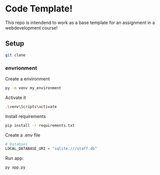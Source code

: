 # Code Template!

This repo is intendend to work as a base template for an assignment in a webdevelopment course! 

## Setup

```bash
git clone 
```

### envrionment
Create a environment
```bash
py -m venv my_environment
```
Activate it
```bash
.\venv\Scripts\activate
```
Install requirements
```bash
pip install -r requirements.txt
```

Create a .env file 
```python
# Databses
LOCAL_DATABASE_URI = "sqlite:///staff.db"
```

Run app:
```bash
py app.py
```
